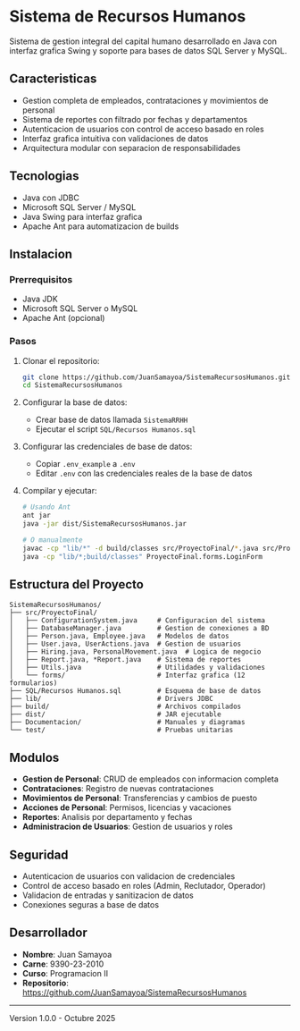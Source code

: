 # Sistema de Recursos Humanos

Sistema de gestion integral del capital humano desarrollado en Java con interfaz grafica Swing y soporte para bases de datos SQL Server y MySQL.

## Caracteristicas

- Gestion completa de empleados, contrataciones y movimientos de personal
- Sistema de reportes con filtrado por fechas y departamentos
- Autenticacion de usuarios con control de acceso basado en roles
- Interfaz grafica intuitiva con validaciones de datos
- Arquitectura modular con separacion de responsabilidades

## Tecnologias

- Java con JDBC
- Microsoft SQL Server / MySQL
- Java Swing para interfaz grafica
- Apache Ant para automatizacion de builds

## Instalacion

### Prerrequisitos

- Java JDK
- Microsoft SQL Server o MySQL
- Apache Ant (opcional)

### Pasos

1. Clonar el repositorio:

   ```bash
   git clone https://github.com/JuanSamayoa/SistemaRecursosHumanos.git
   cd SistemaRecursosHumanos
   ```

2. Configurar la base de datos:

   - Crear base de datos llamada `SistemaRRHH`
   - Ejecutar el script `SQL/Recursos Humanos.sql`

3. Configurar las credenciales de base de datos:

   - Copiar `.env_example` a `.env`
   - Editar `.env` con las credenciales reales de la base de datos

4. Compilar y ejecutar:

   ```bash
   # Usando Ant
   ant jar
   java -jar dist/SistemaRecursosHumanos.jar

   # O manualmente
   javac -cp "lib/*" -d build/classes src/ProyectoFinal/*.java src/ProyectoFinal/forms/*.java
   java -cp "lib/*;build/classes" ProyectoFinal.forms.LoginForm
   ```

## Estructura del Proyecto

```
SistemaRecursosHumanos/
├── src/ProyectoFinal/
│   ├── ConfigurationSystem.java     # Configuracion del sistema
│   ├── DatabaseManager.java         # Gestion de conexiones a BD
│   ├── Person.java, Employee.java   # Modelos de datos
│   ├── User.java, UserActions.java  # Gestion de usuarios
│   ├── Hiring.java, PersonalMovement.java  # Logica de negocio
│   ├── Report.java, *Report.java    # Sistema de reportes
│   ├── Utils.java                   # Utilidades y validaciones
│   └── forms/                       # Interfaz grafica (12 formularios)
├── SQL/Recursos Humanos.sql         # Esquema de base de datos
├── lib/                             # Drivers JDBC
├── build/                           # Archivos compilados
├── dist/                            # JAR ejecutable
├── Documentacion/                   # Manuales y diagramas
└── test/                            # Pruebas unitarias
```

## Modulos

- **Gestion de Personal**: CRUD de empleados con informacion completa
- **Contrataciones**: Registro de nuevas contrataciones
- **Movimientos de Personal**: Transferencias y cambios de puesto
- **Acciones de Personal**: Permisos, licencias y vacaciones
- **Reportes**: Analisis por departamento y fechas
- **Administracion de Usuarios**: Gestion de usuarios y roles

## Seguridad

- Autenticacion de usuarios con validacion de credenciales
- Control de acceso basado en roles (Admin, Reclutador, Operador)
- Validacion de entradas y sanitizacion de datos
- Conexiones seguras a base de datos

## Desarrollador

- **Nombre**: Juan Samayoa
- **Carne**: 9390-23-2010
- **Curso**: Programacion II
- **Repositorio**: https://github.com/JuanSamayoa/SistemaRecursosHumanos

---

Version 1.0.0 - Octubre 2025
